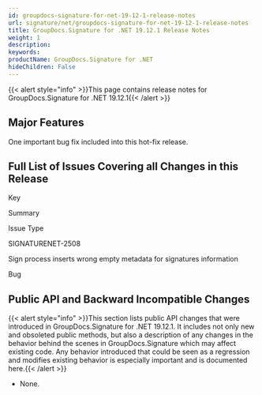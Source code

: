 ```yaml
---
id: groupdocs-signature-for-net-19-12-1-release-notes
url: signature/net/groupdocs-signature-for-net-19-12-1-release-notes
title: GroupDocs.Signature for .NET 19.12.1 Release Notes
weight: 1
description: 
keywords: 
productName: GroupDocs.Signature for .NET
hideChildren: False
---
```

{{< alert style="info" >}}This page contains release notes for GroupDocs.Signature for .NET 19.12.1{{< /alert >}}

## Major Features

One important bug fix included into this hot-fix release.

## Full List of Issues Covering all Changes in this Release

Key

Summary

Issue Type

SIGNATURENET-2508

Sign process inserts wrong empty metadata for signatures information

Bug

## Public API and Backward Incompatible Changes

{{< alert style="info" >}}This section lists public API changes that were introduced in GroupDocs.Signature for .NET 19.12.1. It includes not only new and obsoleted public methods, but also a description of any changes in the behavior behind the scenes in GroupDocs.Signature which may affect existing code. Any behavior introduced that could be seen as a regression and modifies existing behavior is especially important and is documented here.{{< /alert >}}

*   None.
